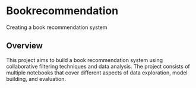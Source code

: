 # Bookrecommendation
Creating a book recommendation system
## Overview

This project aims to build a book recommendation system using collaborative filtering techniques and data analysis. The project consists of multiple notebooks that cover different aspects of data exploration, model building, and evaluation.
